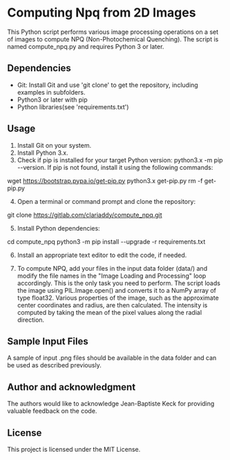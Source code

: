 # Computing Npq from 2D Images

This Python script performs various image processing operations on a set of images to compute NPQ (Non-Photochemical Quenching). The script is named compute_npq.py and requires Python 3 or later.

## Dependencies

- Git: Install Git and use 'git clone' to get the repository, including examples in subfolders.
- Python3 or later with pip
- Python libraries(see 'requirements.txt')

## Usage

1. Install Git on your system. 
2. Install Python 3.x.
3. Check if pip is installed for your target Python version: python3.x -m pip --version. If pip is not found, install it using the following commands:

wget https://bootstrap.pypa.io/get-pip.py
python3.x get-pip.py
rm -f get-pip.py

4. Open a terminal or command prompt and clone the repository:

git clone https://gitlab.com/clariaddy/compute_npq.git

5. Install Python dependencies:

cd compute_npq
python3 -m pip install --upgrade -r requirements.txt

6. Install an appropriate text editor to edit the code, if needed.

7. To compute NPQ, add your files in the input data folder (data/) and modify the file names in the "Image Loading and Processing" loop accordingly. This is the only task you need to perform. The script loads the image using PIL.Image.open() and converts it to a NumPy array of type float32. Various properties of the image, such as the approximate center coordinates and radius, are then calculated. The intensity is computed by taking the mean of the pixel values along the radial direction.

## Sample Input Files

A sample of input .png files should be available in the data folder and can be used as described previously.

## Author and acknowledgment
The authors would like to acknowledge Jean-Baptiste Keck for providing valuable feedback on the code.

## License
This project is licensed under the MIT License.

